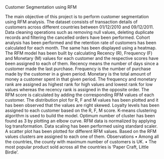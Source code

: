 Customer Segmentation using RFM

The main objective of this project is to perform customer segmentation using RFM analysis. The dataset consists of transaction details of customers across different countries between 01/12/2010 and 09/12/2011. Data cleaning operations such as removing null values, deleting duplicate records and filtering the cancelled orders have been performed. Cohort analysis has been performed and the retention rate of customers has been calculated for each month. The same has been displayed using a heatmap.
The RFM model has been built by calculating Recency (R), Frequency (F) and Monetary (M) values for each customer and the respective scores have been assigned to each of them. Recency means the number of days since a customer made the last purchase. Frequency is the number of purchase made by the customer in a given period. Monetary is the total amount of money a customer spent in that given period. The frequency and monetary rank are assigned as highest rank for high values and lowest rank for low values whereas the recency rank is assigned in the opposite order. The RFM score is calculated by adding the corresponding RFM values of each customer. The distribution plot for R, F and M values has been plotted and it has been observed that the values are right skewed. Loyalty levels has been assigned to each customer based on the R, F, M score. 
K-means clustering algorithm is used to build the model. Optimum number of cluster has been found as 3 by plotting an elbow curve. RFM data is normalized by applying log transformation. Data scaling has been performed using standard scaler. A scatter plot has been plotted for different RFM values. Based on the RFM values clusters are assigned to each one of them.
Observations
•	Among all the countries, the county with maximum number of customers is UK.
•	The most popular product sold across all the countries is ‘Paper Craft, Little Birdie’.
